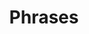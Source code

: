 ---
title: Phrases
category: Community
permalink: /do-science/community/phrases/
sidebarDepth: 1
description: This page lists "freedom to explore" phrases in multiple languagesg
---